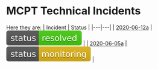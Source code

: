 # MCPT Technical Incidents
Here they are:
| Incident | Status |
|---|---|
| [2020-06-12a](https://status.mcpt.ca/incidents/2020-06-12a) | ![`status: resolved`](/status-badges/resolved.svg) |
| [2020-06-05a](https://status.mcpt.ca/incidents/2020-06-05a) | ![`status: monitoring`](/status-badges/monitoring.svg) |
